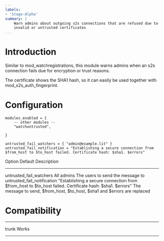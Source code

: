 ```yaml
---
labels:
- 'Stage-Alpha'
summary: |
    Warn admins about outgoing s2s connections that are refused due to
    invalid or untrusted certificates
...
```


Introduction
============

Similar to mod\_watchregistrations, this module warns admins when an s2s
connection fails due for encryption or trust reasons.

The certificate shows the SHA1 hash, so it can easily be used together
with mod\_s2s\_auth\_fingerprint.

Configuration
=============

    modules_enabled = {
        -- other modules --
        "watchuntrusted",

    }

    untrusted_fail_watchers = { "admin@example.lit" }
    untrusted_fail_notification = "Establishing a secure connection from $from_host to $to_host failed. Certificate hash: $sha1. $errors"

  Option                          Default                                                                                                         Description
  ------------------------------- --------------------------------------------------------------------------------------------------------------- ---------------------------------------------------------------------------------
  untrusted\_fail\_watchers       All admins                                                                                                      The users to send the message to
  untrusted\_fail\_notification   "Establishing a secure connection from \$from\_host to \$to\_host failed. Certificate hash: \$sha1. \$errors"   The message to send, \$from\_host, \$to\_host, \$sha1 and \$errors are replaced

Compatibility
=============

  ------- -------
  trunk   Works
  ------- -------
